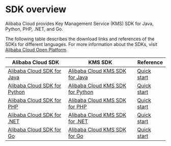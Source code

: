 # SDK overview

Alibaba Cloud provides Key Management Service \(KMS\) SDK for Java, Python, PHP, .NET, and Go.

The following table describes the download links and references of the SDKs for different languages. For more information about the SDKs, visit [Alibaba Cloud Open Platform](https://open.aliyun.com/sdk).

|Alibaba Cloud SDK|KMS SDK|Reference|
|-----------------|-------|---------|
|[Alibaba Cloud SDK for Java](https://open.alibabacloud.com/sdk?language=java&product=sdkcore)|[Alibaba Cloud KMS SDK for Java](https://open.alibabacloud.com/sdk?language=java&product=kms)|[Quick start]()|
|[Alibaba Cloud SDK for Python](https://open.alibabacloud.com/sdk?language=python&product=sdkcore)|[Alibaba Cloud KMS SDK for Python](https://open.alibabacloud.com/sdk?language=python&product=kms)|[Quick start]()|
|[Alibaba Cloud SDK for PHP](https://open.alibabacloud.com/sdk?language=php)|[Alibaba Cloud KMS SDK for PHP](https://open.alibabacloud.com/sdk?language=php&product=kms)|[Quick start]()|
|[Alibaba Cloud SDK for .NET](https://open.alibabacloud.com/sdk?language=net)|[Alibaba Cloud KMS SDK for .NET](https://open.alibabacloud.com/sdk?language=net&product=kms)|[Quick start]()|
|[Alibaba Cloud SDK for Go](https://open.alibabacloud.com/sdk?language=go&product=sdkpackage)|[Alibaba Cloud KMS SDK for Go](https://open.alibabacloud.com/sdk?language=go&product=kms)|[Quick start]()|

